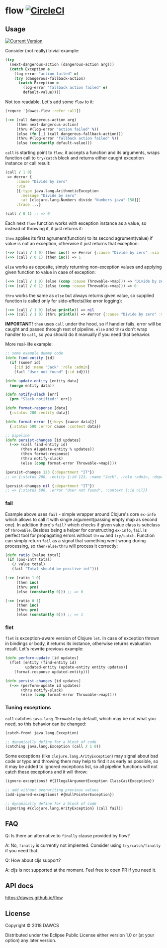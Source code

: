 # flow [![CircleCI](https://circleci.com/gh/dawcs/flow/tree/master.svg?style=svg)](https://circleci.com/gh/dawcs/flow/tree/master)

## Usage

[![Current Version](https://clojars.org/dawcs/flow/latest-version.svg)](https://clojars.org/dawcs/flow)

Consider (not really) trivial example:
```clojure
(try
  (next-dangerous-action (dangerous-action arg)))
  (catch Exception e
    (log-error "action failed" e)
    (try (dangerous-fallback-action)
      (catch Exception e
        (log-error "fallback action failed" e)
        default-value))))
```
Not too readable. Let's add some `flow` to it:

```clojure
(requre '[dawcs.flow :refer :all])

(->> (call dangerous-action arg)
     (then next-dangerous-action)
     (thru #(log-error "action failed" %))
     (else (fn [_] (call dangerous-fallback-action)))
     (thru #(log-error "fallback action failed" %))
     (else (constantly default-value)))
```

`call` is starting point to `flow`, it accepts a function and its arguments, wraps function call to `try/catch` block and returns either caught exception instance or call result:
```clojure
(call / 1 0)
 => #error {
     :cause "Divide by zero"
     :via
     [{:type java.lang.ArithmeticException
       :message "Divide by zero"
       :at [clojure.lang.Numbers divide "Numbers.java" 158]}]
     :trace ...}

(call / 0 1) ;; => 0
```

Each next `flow` function works with exception instance as a value, so instead of throwing it, it just returns it:

`then` applies its first agrument(function) to its second agrument(value) if value is not an exception, otherwise it just returns that exception:
```clojure
(->> (call / 1 0) (then inc)) => #error {:cause "Divide by zero" :via ...}
(->> (call / 0 1) (then inc)) => 1
```

`else` works as opposite, simply returning non-exception values and applying given function to value in case of exception:
```clojure
(->> (call / 1 0) (else (comp :cause Throwable->map))) => "Divide by zero"
(->> (call / 0 1) (else (comp :cause Throwable->map))) => 0
```

`thru` works the same as `else` but always returns given value, so supplied function is called only for side-effects(like error logging):
```clojure
(->> (call / 1 0) (else println)) => nil
(->> (call / 1 0) (thru println)) => #error {:cause "Divide by zero" :via ...}
```

**IMPORTANT!** `then` uses `call` under the hood, so if handler fails, error will be caught and passed through rest of pipeline. `else` and `thru` don't wrap handler to `call`, so you should do it manually if you need that behavior.

More real-life example:

```clojure
;; some example dummy code
(defn find-entity [id]
  (if (some? id)
    {:id id :name "Jack" :role :admin}
    (fail "User not found" {:id id})))

(defn update-entity [entity data]
  (merge entity data))

(defn notify-slack [err]
  (prn "Slack notified:" err))

(defn format-response [data]
  {:status 200 :entity data})

(defn format-error [{:keys [cause data]}]
  {:status 500 :error cause :context data})

;; pipeline
(defn persist-changes [id updates]
  (->> (call find-entity id)
       (then #(update-entity % updates))
       (then format-response)
       (thru notify-slack)
       (else (comp format-error Throwable->map))))

(persist-changes 123 {:department "IT"})
;; => {:status 200, :entity {:id 123, :name "Jack", :role :admin, :department "IT"}}

(persist-changes nil {:department "IT"})
;; => {:status 500, :error "User not found", :context {:id nil}}
```

### fail

Example above uses `fail` - simple wrapper around Clojure's core `ex-info` which allows to call it with single argument(passing empty map as second one). In addition there's `fail?` which checks if given value class is subclass of `Throwable`.
Besides being a helper for constructing `ex-info`, `fail` is perfect tool for propagating errors without `throw` and `try/catch`. Function can simply return `fail` as a signal that something went wrong during processing, so `then/else/thru` will process it correctly:
```clojure
(defn ratio [value total]
 (if (pos-int? total)
   (/ value total)
   (fail "Total should be positive int")))

(->> (ratio 1 0)
     (then inc)
     (thru prn)
     (else (constantly 0))) ;; => 0

(->> (ratio 0 1)
     (then inc)
     (thru prn)
     (else (constantly 0))) ;; => 1
```

### flet

`flet` is exception-aware version of Clojure `let`. In case of exception thrown in bindings or body, it returns its instance, otherwise returns evaluation result.
Let's rewrite previous example:

```clojure
(defn perform-update [id updates]
  (flet [entity (find-entity id)
         updated-entity (update-entity entity updates)]
    (format-response updated-entity)))

(defn persist-changes [id updates]
  (->> (perform-update id updates)
       (thru notify-slack)
       (else (comp format-error Throwable->map))))
```

### Tuning exceptions

`call` catches `java.lang.Throwable` by default, which may be not what you need, so this behavior can be changed:
```clojure
(catch-from! java.lang.Exception)

;; dynamically define for a block of code
(catching java.lang.Exception (call / 1 0))
```
Some exceptions (like `clojure.lang.ArityException`) may signal about bad code or typo and throwing them may help to find it as early as possible, so it may be added to ignored exceptions list, so all pipeline functions will not catch these exceptions and it will throw:
```clojure
(ignore-exceptions! #{IllegalArgumentException ClassCastException})

;; add without overwriting previous values
(add-ignored-exceptions! #{NullPointerException})

;; dynamically define for a block of code
(ignoring #{clojure.lang.ArityException} (call fail))
```

## FAQ

Q: Is there an alternative to `finally` clause provided by flow?

A: No, `finally` is currently not implented. Consider using `try/catch/finally` if you need that.


Q: How about cljs support?

A: cljs is not supported at the moment. Feel free to open PR if you need it.

## API docs

https://dawcs.github.io/flow

## License

Copyright © 2018 DAWCS

Distributed under the Eclipse Public License either version 1.0 or (at
your option) any later version.
